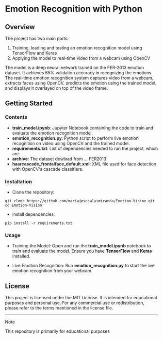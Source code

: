 # Emotion Recognition with Python
## Overview 
The project has two main parts:
1. Training, loading and testing an emotion recognition model using TensorFlow and Keras
2. Applying the model to real-time video from a webcam using OpenCV

The model is a deep neural network trained on the FER-2013 emotion dataset. It achieves 65% validation accuracy in recognizing the emotions. The real-time
emotion recognition system captures video from a webcam, extracts faces using OpenCV, predicts the emotion using the trained model, and displays it
overlayed on top of the video frame. 

## Getting Started 
### Contents
- **train_model.ipynb**: Jupyter Notebook containing the code to train and evaluate the emotion recognition model.
- **emotion_recognition.py**: Python script to perform live emotion recognition on video using OpenCV and the trained model.
- **requirements.txt**: List of dependencies needed to run the project, which are:
- **archive**: The dataset dowload from ... FER2013
- **haarcascade_frontalface_default.xml**: XML file used for face detection with OpenCV's cascade classifiers.

### Installation
- Clone the repository:
```
git clone https://github.com/mariajosesalasmiranda/Emotion-Vision.git
cd Emotion-Vision
```
- Install dependencies:
```
pip install -r requirements.txt
```
### Usage
- Training the Model:
Open and run the **train_model.ipynb** notebook to train and evaluate the model. Ensure you have **TensorFlow** and **Keras** installed.

- Live Emotion Recognition:
Run **emotion_recognition.py** to start the live emotion recognition from your webcam.

## License 
This project is licensed under the MIT License. It is intended for educational purposes and personal use. For any commercial use or redistribution, please refer to the terms mentioned in the license file.

---

> [!Note]
>  This repository is primarily for educational purposes
